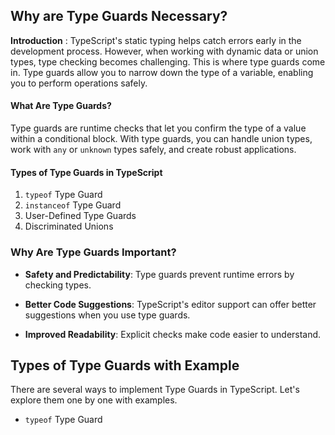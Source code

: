 <!-- Blog-3: Why are Type Guards Necessary? Discuss Various Types of Type Guards and Their Use Cases. -->

## Why are Type Guards Necessary?

**Introduction** : TypeScript's static typing helps catch errors early in the development process. However, when working with dynamic data or union types, type checking becomes challenging. This is where type guards come in. Type guards allow you to narrow down the type of a variable, enabling you to perform operations safely.

#### What Are Type Guards?

Type guards are runtime checks that let you confirm the type of a value within a conditional block. With type guards, you can handle union types, work with `any` or `unknown` types safely, and create robust applications.

#### Types of Type Guards in TypeScript

1. `typeof` Type Guard
2. `instanceof` Type Guard
3. User-Defined Type Guards
4. Discriminated Unions


### Why Are Type Guards Important?

- **Safety and Predictability**: Type guards prevent runtime errors by checking types.

- **Better Code Suggestions**: TypeScript's editor support can offer better suggestions when you use type guards.

- **Improved Readability**: Explicit checks make code easier to understand.

## Types of Type Guards with Example

There are several ways to implement Type Guards in TypeScript. Let's explore them one by one with examples.


- `typeof` Type Guard



